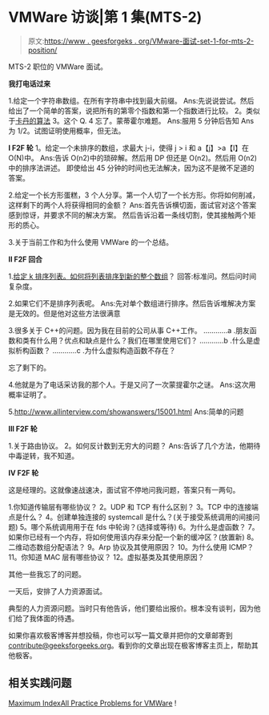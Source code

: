 # VMWare 访谈|第 1 集(MTS-2)

> 原文:[https://www . geesforgeks . org/VMware-面试-set-1-for-mts-2-position/](https://www.geeksforgeeks.org/vmware-interview-set-1-for-mts-2-position/)

MTS-2 职位的 VMWare 面试。

**我打电话过来**

1.给定一个字符串数组。在所有字符串中找到最大前缀。
Ans:先说说尝试。然后给出了一个简单的答案，说把所有的第零个指数和第一个指数进行比较。
2。类似于[卡丹的算法](https://practice.geeksforgeeks.org/problems/kadanes-algorithm/0)
3。这个 Q.
4 忘了。蒙蒂霍尔难题。
Ans:服用 5 分钟后告知 Ans 为 1/2。试图证明使用概率，但无法。

**I F2F 轮**
1。给定一个未排序的数组，求最大 j-i，使得 j > i 和 a【j】>a【I】在 O(N)中。
Ans:告诉 O(n2)中的琐碎解。然后用 DP 但还是 O(n2)。然后用 O(n2)中的排序法讲述。
即使给出 45 分钟的时间也无法解决，因为这不是微不足道的答案。

2.给定一个长方形蛋糕，3 个人分享。第一个人切了一个长方形。你将如何削减，这样剩下的两个人将获得相同的金额？
Ans:首先告诉横切面，面试官对这个答案感到惊讶，并要求不同的解决方案。
然后告诉沿着一条线切割，使其接触两个矩形的质心。

3.关于当前工作和为什么使用 VMWare 的一个总结。

**II F2F 回合**

1.[给定 k 排序列表。如何将列表排序到新的整个数组](https://practice.geeksforgeeks.org/problems/merge-k-sorted-arrays/1)？
回答:标准问。然后问时间复杂度。

2.如果它们不是排序列表呢。
Ans:先对单个数组进行排序。然后告诉堆解决方案是无效的。但是他对这些方法很满意

3.很多关于 C++的问题。因为我在目前的公司从事 C++工作。
…………a .朋友函数和类有什么用？优点和缺点是什么？我们在哪里使用它们？
…………b .什么是虚拟析构函数？
…………c .为什么虚拟构造函数不存在？

忘了剩下的。

4.他就是为了电话采访我的那个人。于是又问了一次蒙提霍尔之谜。
Ans:这次用概率证明了。

5.http://www.allinterview.com/showanswers/15001.html
Ans:简单的问题

**III F2F 轮**

1.关于路由协议。
2。如何反计数到无穷大的问题？
Ans:告诉了几个方法，他期待中毒逆转，我不知道。

**IV F2F 轮**

这是经理的。这就像速战速决，面试官不停地问我问题，答案只有一两句。

1.你知道传输层有哪些协议？
2。UDP 和 TCP 有什么区别？
3。TCP 中的连接端点是什么？
4。创建单独连接的 systemcall 是什么？(关于接受系统调用的间接问题)
5。哪个系统调用用于在 fds 中轮询？(选择或等待)
6。为什么是虚函数？
7。如果你已经有一个内存，将如何使用该内存来分配一个新的缓冲区？(放置新)
8。二维动态数组分配语法？
9。Arp 协议及其使用原因？
10。为什么使用 ICMP？
11。你知道 MAC 层有哪些协议？
12。虚拟基类及其使用原因？

其他一些我忘了的问题。

一天后，安排了人力资源面试。

典型的人力资源问题。当时只有他告诉，他们要给出报价。根本没有谈判，因为他们给了我体面的待遇。

如果你喜欢极客博客并想投稿，你也可以写一篇文章并把你的文章邮寄到 contribute@geeksforgeeks.org。看到你的文章出现在极客博客主页上，帮助其他极客。

## 相关实践问题

[Maximum Index](https://practice.geeksforgeeks.org/problems/maximum-index/0)[All Practice Problems for VMWare](https://practice.geeksforgeeks.org/company/VMWare/) !